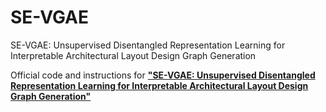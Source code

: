 # SE-VGAE
SE-VGAE: Unsupervised Disentangled Representation Learning for Interpretable Architectural Layout Design Graph Generation

Official code and instructions for [**"SE-VGAE: Unsupervised Disentangled Representation Learning for Interpretable Architectural Layout Design Graph Generation"**](https://arxiv.org/html/2406.17418v1)
